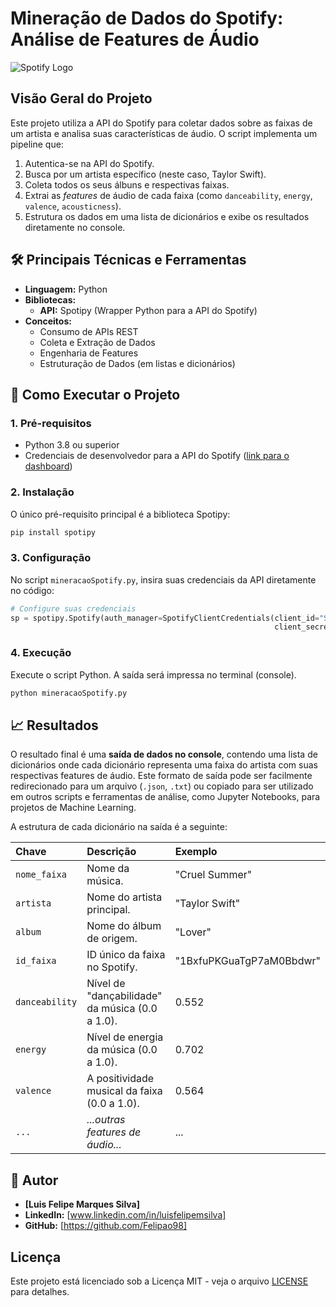 # Mineração de Dados do Spotify: Análise de Features de Áudio

![Spotify Logo](https://storage.googleapis.com/pr-newsroom-wp/1/2018/11/Spotify_Logo_RGB_Green.png)

##  Visão Geral do Projeto

Este projeto utiliza a API do Spotify para coletar dados sobre as faixas de um artista e analisa suas características de áudio. O script implementa um pipeline que:
1.  Autentica-se na API do Spotify.
2.  Busca por um artista específico (neste caso, Taylor Swift).
3.  Coleta todos os seus álbuns e respectivas faixas.
4.  Extrai as *features* de áudio de cada faixa (como `danceability`, `energy`, `valence`, `acousticness`).
5.  Estrutura os dados em uma lista de dicionários e exibe os resultados diretamente no console.

## 🛠️ Principais Técnicas e Ferramentas

* **Linguagem:** Python
* **Bibliotecas:**
    * **API:** Spotipy (Wrapper Python para a API do Spotify)
* **Conceitos:**
    * Consumo de APIs REST
    * Coleta e Extração de Dados
    * Engenharia de Features
    * Estruturação de Dados (em listas e dicionários)

## 🚀 Como Executar o Projeto

### 1. Pré-requisitos

* Python 3.8 ou superior
* Credenciais de desenvolvedor para a API do Spotify ([link para o dashboard](https://developer.spotify.com/dashboard/))

### 2. Instalação

O único pré-requisito principal é a biblioteca Spotipy:
```bash
pip install spotipy
```

### 3. Configuração

No script `mineracaoSpotify.py`, insira suas credenciais da API diretamente no código:
```python
# Configure suas credenciais
sp = spotipy.Spotify(auth_manager=SpotifyClientCredentials(client_id="SEU_CLIENT_ID",
                                                           client_secret="SEU_CLIENT_SECRET"))
```

### 4. Execução

Execute o script Python. A saída será impressa no terminal (console).
```bash
python mineracaoSpotify.py
```

## 📈 Resultados

O resultado final é uma **saída de dados no console**, contendo uma lista de dicionários onde cada dicionário representa uma faixa do artista com suas respectivas features de áudio. Este formato de saída pode ser facilmente redirecionado para um arquivo (`.json`, `.txt`) ou copiado para ser utilizado em outros scripts e ferramentas de análise, como Jupyter Notebooks, para projetos de Machine Learning.

A estrutura de cada dicionário na saída é a seguinte:

| Chave | Descrição | Exemplo |
| :--- | :--- | :--- |
| `nome_faixa` | Nome da música. | "Cruel Summer" |
| `artista` | Nome do artista principal. | "Taylor Swift" |
| `album` | Nome do álbum de origem. | "Lover" |
| `id_faixa` | ID único da faixa no Spotify. | "1BxfuPKGuaTgP7aM0Bbdwr" |
| `danceability`| Nível de "dançabilidade" da música (0.0 a 1.0). | 0.552 |
| `energy` | Nível de energia da música (0.0 a 1.0). | 0.702 |
| `valence` | A positividade musical da faixa (0.0 a 1.0). | 0.564 |
| `...` | *...outras features de áudio...* | ... |


## 👤 Autor

* **[Luis Felipe Marques Silva]**
* **LinkedIn:** [www.linkedin.com/in/luisfelipemsilva]
* **GitHub:** [https://github.com/Felipao98]

## Licença

Este projeto está licenciado sob a Licença MIT - veja o arquivo [LICENSE](./LICENSE) para detalhes.
